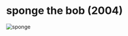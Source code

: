 # sponge the bob (2004)
<img src="https://github.com/SomeRandom-Dev/iloveffmpeg/raw/master/sponge.webp" align="center" alt="sponge"></img>
